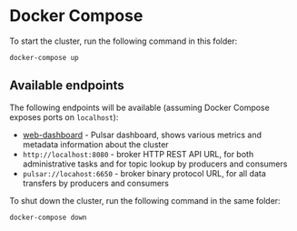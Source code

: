 <!--

    Licensed to the Apache Software Foundation (ASF) under one
    or more contributor license agreements.  See the NOTICE file
    distributed with this work for additional information
    regarding copyright ownership.  The ASF licenses this file
    to you under the Apache License, Version 2.0 (the
    "License"); you may not use this file except in compliance
    with the License.  You may obtain a copy of the License at

      http://www.apache.org/licenses/LICENSE-2.0

    Unless required by applicable law or agreed to in writing,
    software distributed under the License is distributed on an
    "AS IS" BASIS, WITHOUT WARRANTIES OR CONDITIONS OF ANY
    KIND, either express or implied.  See the License for the
    specific language governing permissions and limitations
    under the License.

-->
# Docker Compose

To start the cluster, run the following command in this folder: 

```
docker-compose up
```

## Available endpoints

The following endpoints will be available (assuming Docker Compose exposes ports on `localhost`):

* [web-dashboard](http://localhost:80) - Pulsar dashboard, shows various metrics and metadata information about the cluster
* `http://localhost:8080` - broker HTTP REST API URL, for both administrative tasks and for topic lookup by producers and consumers
* `pulsar://locahost:6650` - broker binary protocol URL, for all data transfers by producers and consumers

To shut down the cluster, run the following command in the same folder:

```
docker-compose down
```
